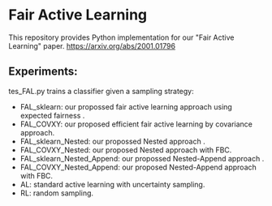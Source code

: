 # Fair Active Learning
This repository provides Python implementation for our "Fair Active Learning" paper. https://arxiv.org/abs/2001.01796

## Experiments:
tes_FAL.py trains a classifier given a sampling strategy:
- FAL_sklearn: our propossed fair active learning approach using expected fairness .
- FAL_COVXY: our proposed efficient fair active learning by covariance approach. 
- FAL_sklearn_Nested: our propossed Nested approach .
- FAL_COVXY_Nested: our proposed Nested approach with FBC. 
- FAL_sklearn_Nested_Append: our propossed Nested-Append approach .
- FAL_COVXY_Nested_Append: our proposed Nested-Append approach with FBC. 
- AL: standard active learning with uncertainty sampling.
- RL: random sampling.

